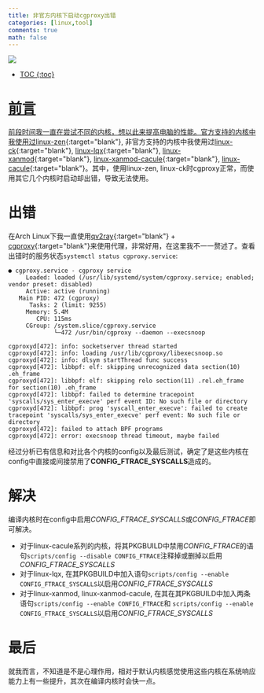 ```yaml
---
title: 非官方内核下启动cgproxy出错
categories: [linux,tool]
comments: true
math: false
---
```


<a data-fancybox="gallery" href="https://cdn.jsdelivr.net/gh/riveronvenus/blog-pic/img/kernels-cgproxy/image01.png"><img src="https://cdn.jsdelivr.net/gh/riveronvenus/blog-pic/img/kernels-cgproxy/image01.png">

 * TOC
{:toc}
# 前言

前段时间我一直在尝试不同的内核，想以此来提高电脑的性能。官方支持的内核中我使用过[linux-zen](https://archlinux.org/packages/?name=linux-zen){:target="blank"}, 非官方支持的内核中我使用过[linux-ck](https://aur.archlinux.org/packages/linux-ck/){:target="blank"}, [linux-lqx](https://aur.archlinux.org/packages/linux-lqx/){:target="blank"}, [linux-xanmod](https://aur.archlinux.org/packages/linux-xanmod/){:target="blank"}, [linux-xanmod-cacule](https://aur.archlinux.org/packages/linux-xanmod-cacule/){:target="blank"}, [linux-cacule](https://aur.archlinux.org/packages/?K=linux-cacule){:target="blank"}。其中，使用linux-zen, linux-ck时cgproxy正常，而使用其它几个内核时启动却出错，导致无法使用。

# 出错

在Arch Linux下我一直使用[qv2ray](https://github.com/Qv2ray/Qv2ray){:target="blank"} + [cgproxy](https://github.com/springzfx/cgproxy){:target="blank"}来使用代理，非常好用，在这里我不一一赘述了。查看出错时的服务状态`systemctl status cgproxy.service`:

```
● cgproxy.service - cgproxy service
     Loaded: loaded (/usr/lib/systemd/system/cgproxy.service; enabled; vendor preset: disabled)
     Active: active (running)
   Main PID: 472 (cgproxy)
      Tasks: 2 (limit: 9255)
     Memory: 5.4M
        CPU: 115ms
     CGroup: /system.slice/cgproxy.service
             └─472 /usr/bin/cgproxy --daemon --execsnoop

cgproxyd[472]: info: socketserver thread started
cgproxyd[472]: info: loading /usr/lib/cgproxy/libexecsnoop.so
cgproxyd[472]: info: dlsym startThread func success
cgproxyd[472]: libbpf: elf: skipping unrecognized data section(10) .eh_frame
cgproxyd[472]: libbpf: elf: skipping relo section(11) .rel.eh_frame for section(10) .eh_frame
cgproxyd[472]: libbpf: failed to determine tracepoint 'syscalls/sys_enter_execve' perf event ID: No such file or directory
cgproxyd[472]: libbpf: prog 'syscall_enter_execve': failed to create tracepoint 'syscalls/sys_enter_execve' perf event: No such file or directory
cgproxyd[472]: failed to attach BPF programs
cgproxyd[472]: error: execsnoop thread timeout, maybe failed
```

经过分析已有信息和对比各个内核的config以及最后测试，确定了是这些内核在config中直接或间接禁用了**CONFIG_FTRACE_SYSCALLS**造成的。

# 解决

编译内核时在config中启用*CONFIG_FTRACE_SYSCALLS*或*CONFIG_FTRACE*即可解决。

- 对于linux-cacule系列的内核，将其PKGBUILD中禁用*CONFIG_FTRACE*的语句`scripts/config --disable CONFIG_FTRACE`注释掉或删掉以启用*CONFIG_FTRACE_SYSCALLS*
- 对于linux-lqx, 在其PKGBUILD中加入语句`scripts/config --enable CONFIG_FTRACE_SYSCALLS`以启用*CONFIG_FTRACE_SYSCALLS*
- 对于linux-xanmod, linux-xanmod-cacule, 在其在其PKGBUILD中加入两条语句`scripts/config --enable CONFIG_FTRACE`和 `scripts/config --enable CONFIG_FTRACE_SYSCALLS`以启用*CONFIG_FTRACE_SYSCALLS*

# 最后

就我而言，不知道是不是心理作用，相对于默认内核感觉使用这些内核在系统响应能力上有一些提升，其次在编译内核时会快一点。
